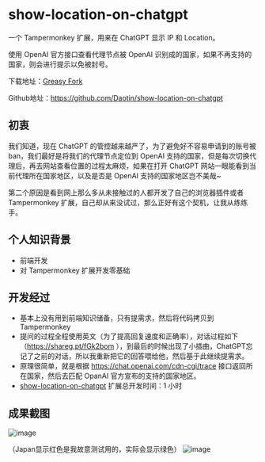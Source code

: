 # show-location-on-chatgpt

一个 Tampermonkey 扩展，用来在 ChatGPT 显示 IP 和 Location。

使用 OpenAI 官方接口查看代理节点被 OpenAI 识别成的国家，如果不再支持的国家，则会进行提示以免被封号。

下载地址：[Greasy Fork](https://greasyfork.org/zh-CN/scripts/464744-show-location-on-chatgpt)

Github地址：https://github.com/Daotin/show-location-on-chatgpt

## 初衷

我们知道，现在 ChatGPT 的管控越来越严了，为了避免好不容易申请到的账号被 ban，我们最好是将我们的代理节点定位到 OpenAI 支持的国家，但是每次切换代理后，再去网站查看位置的过程太麻烦，如果在打开 ChatGPT 网站一眼能看到当前代理所在国家地区，以及是否是 OpenAI 支持的国家地区岂不美哉~

第二个原因是看到网上那么多从未接触过的人都开发了自己的浏览器插件或者 Tampermonkey 扩展，自己却从来没试过，那么正好有这个契机，让我从练练手。

## 个人知识背景

- 前端开发
- 对 Tampermonkey 扩展开发零基础

## 开发经过

- 基本上没有用到前端知识储备，只有提需求，然后将代码拷贝到 Tampermonkey
- 提问的过程全程使用英文（为了提高回复速度和正确率），对话过程如下（https://shareg.pt/fGk2bom ），到最后的时候出现了小插曲，ChatGPT忘记了之前的对话，所以我重新把它的回答喂给他，然后基于此继续提需求。
- 原理很简单，就是根据 https://chat.openai.com/cdn-cgi/trace 接口返回所在国家，然后去匹配 OpanAI 官方宣布的支持的国家地区。
- [show-location-on-chatgpt](https://greasyfork.org/zh-CN/scripts/464744-show-location-on-chatgpt) 扩展总开发时间：1 小时

## 成果截图

![image](https://user-images.githubusercontent.com/23518990/233934605-484c2613-df84-464d-a62d-bc66f710c6e2.png)

（Japan显示红色是我故意测试用的，实际会显示绿色）
![image](https://user-images.githubusercontent.com/23518990/233934890-113ad476-d3b1-4d3c-bc8f-0f90d95c7949.png)

